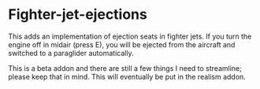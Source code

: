 # Fighter-jet-ejections

This adds an implementation of ejection seats in fighter jets. If you turn the engine off in midair (press E), you will be ejected from the aircraft and switched to a paraglider automatically.

This is a beta addon and there are still a few things I need to streamline; please keep that in mind. This will eventually be put in the realism addon.
